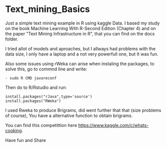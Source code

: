 # Text_mining_Basics
Just a simple text mining example in R using kaggle Data. I based my study on the book Machine Learning With R-Second Edition (Chapter 4)
and on the paper "Text Mining Infrastructure in R", that you can find on the docs folder.

I tried allot of models and aproaches, but I allways had problems with the data size, I only have a laptop and a not very powerfull one, but It was fun.

Also some issues using rWeka can arise when instaling the packages, to solve this, go to commnd line and write:

    - sudo R CMD javareconf
    
 Then do to R/Rstudio and run:
 
    install.packages("rJava",type='source')
    install.packages("RWeka")
    
I used Rweka to produce Brigrams, did went further that that (size problems of course), You have a alternative function to obtain brigrams.

You can find this competittion here https://www.kaggle.com/c/whats-cooking.

Have fun and Share
